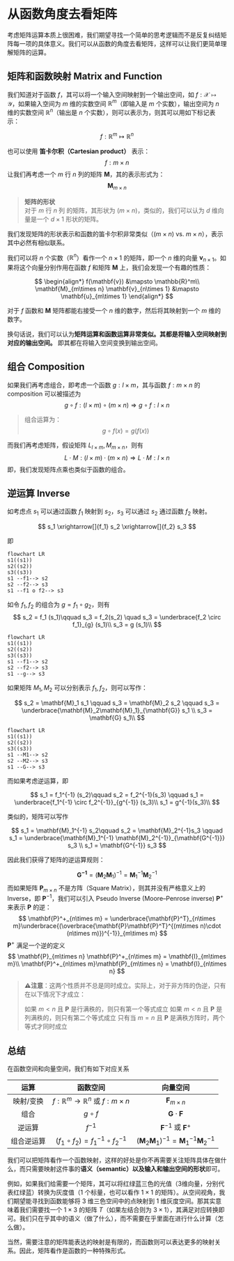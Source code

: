 # 从函数角度去看矩阵

考虑矩阵运算本质上很困难，我们期望寻找一个简单的思考逻辑而不是反复纠结矩阵每一项的具体意义。我们可以从函数的角度去看矩阵，这样可以让我们更简单理解矩阵的运算。

## 矩阵和函数映射 Matrix and Function

我们知道对于函数 $f$，其可以将一个输入空间映射到一个输出空间，如 $f: \mathcal{X} \mapsto \mathcal{Y}$，如果输入空间为 $m$ 维的实数空间 $\mathbb{R}^m$（即输入是 $m$ 个实数），输出空间为 $n$ 维的实数空间 $\mathbb{R}^n$（输出是 $n$ 个实数），则可以表示为，则其可以用如下标记表示：

$$
f : \mathbb{R}^m \mapsto \mathbb{R}^{n}
$$

也可以使用 **笛卡尔积（Cartesian product）** 表示：
$$
f: m \times n
$$
让我们再考虑一个 $m$ 行 $n$ 列的矩阵 $\mathbf{M}$，其的表示形式为：
$$
\mathbf{M}_{m\times n}
$$

> **矩阵的形状**  
> 对于 $m$ 行 $n$ 列 的矩阵，其形状为 $(m\times n)$，类似的，我们可以认为 $d$ 维向量是一个 $d \times 1$ 形状的矩阵。

我们发现矩阵的形状表示和函数的笛卡尔积非常类似（$(m\times n)$ vs. $m\times n$），表示其中必然有相似联系。

我们可以将 $n$ 个实数（$\mathbb{R}^n$）看作一个 $n \times 1$ 的矩阵，即一个 $n$ 维的向量 $\mathbf{v}_{n\times 1}$。如果将这个向量分别作用在函数 $f$ 和矩阵 $\mathbf{M}$ 上，我们会发现一个有趣的性质：

$$
\begin{align*}
f(\mathbf{v}) &\mapsto \mathbb{R}^m\\
\mathbf{M}_{m\times n} \mathbf{v}_{n\times 1} &\mapsto \mathbf{u}_{m\times 1}
\end{align*}
$$

对于 $f$ 函数和 $\mathbf{M}$ 矩阵都能右接受一个 $n$ 维的数字，然后将其映射到一个 $m$ 维的数字。

换句话说，我们可以认为**矩阵运算和函数运算非常类似。其都是将输入空间映射到对应的输出空间。** 即其都在将输入空间变换到输出空间。

## 组合 Composition

如果我们再考虑组合，即考虑一个函数 $g : l \times m$，其与函数 $f : m \times n$ 的 composition 可以被描述为
$$
g \circ f : (l \times m)\circ (m \times n) \Longrightarrow g \circ f : l\times n
$$

> 组合运算为：
> $$
> g \circ f (x) = g(f(x))
> $$

而我们再考虑矩阵，假设矩阵 $L_{l \times m}, M_{m \times n}$，则有
$$
L \cdot M : (l \times m) \cdot (m\times n) \Longrightarrow L \cdot M : l\times n
$$
即，我们发现矩阵点乘也类似于函数的组合。

## 逆运算 Inverse

如考虑点 $s_1$ 可以通过函数 $f_1$ 映射到 $s_2$，$s_3$ 可以通过 $s_2$ 通过函数 $f_2$ 映射。

$$
s_1 \xrightarrow[]{f_1} s_2 \xrightarrow[]{f_2} s_3
$$

即

```mermaid
flowchart LR
s1((s1))
s2((s2))
s3((s3))
s1 --f1--> s2
s2 --f2--> s3
s1 --f1 o f2--> s3
```

如令 $f_1, f_2$ 的组合为 $g = f_1\circ g_2$，则有
$$
s_2 = f_1 (s_1)\qquad s_3 = f_2(s_2) \quad
s_3 = \underbrace{f_2 \circ f_1}_{g} (s_1)\\
s_3 = g (s_1)\\
$$

```mermaid
flowchart LR
s1((s1))
s2((s2))
s3((s3))
s1 --f1--> s2
s2 --f2--> s3
s1 --g--> s3
```

如果矩阵 $M_1, M_2$ 可以分别表示 $f_1, f_2$，则可以写作：

$$
s_2 = \mathbf{M}_1 s_1
\qquad
s_3 = \mathbf{M}_2 s_2
\qquad
s_3 = \underbrace{\mathbf{M}_2\mathbf{M}_1}_{\mathbf{G}} s_1
\\
s_3 = \mathbf{G} s_1\\
$$

```mermaid
flowchart LR
s1((s1))
s2((s2))
s3((s3))
s1 --M1--> s2
s2 --M2--> s3
s1 --G--> s3
```

而如果考虑逆运算，即

$$
s_1 = f_1^{-1} (s_2)\qquad s_2 = f_2^{-1}(s_3)
\qquad
s_1 = \underbrace{f_1^{-1} \circ f_2^{-1}}_{g^{-1}} (s_3)\\
s_1 = g^{-1}(s_3)\\
$$

类似的，矩阵可以写作

$$
s_1 = \mathbf{M}_1^{-1} s_2\qquad s_2 = \mathbf{M}_2^{-1}s_3
\qquad
s_1 = \underbrace{\mathbf{M}_1^{-1} \mathbf{M}_2^{-1}}_{\mathbf{G^{-1}}} s_3
\\
s_1 = \mathbf{G^{-1}} s_3
$$

因此我们获得了矩阵的逆运算规则：

$$
\mathbf{G^{-1}} = (\mathbf{M}_2\mathbf{M}_1)^{-1} = \mathbf{M}_1^{-1} \mathbf{M}_2^{-1}
$$
而如果矩阵 $\mathbf{P}_{m\times n}$ 不是方阵（Square Matrix），则其并没有严格意义上的 Inverse，即 $\mathbf{P}^{-1}$，我们可以引入 Pseudo Inverse (Moore–Penrose inverse)  $\mathbf{P}^+$ 来表示 $\mathbf{P}$ 的逆：
$$
\mathbf{P}^+_{n\times m} = \underbrace{\mathbf{P}^T}_{n\times m}\underbrace{(\overbrace{\mathbf{P}\mathbf{P}^T}^{(m\times n)\cdot (n\times m)})^{-1}}_{m\times m}
$$
 $\mathbf{P}^+$ 满足一个逆的定义
$$
\mathbf{P}_{m\times n} \mathbf{P}^+_{n\times m} = \mathbf{I}_{m\times m}\\
\mathbf{P}^+_{n\times m}\mathbf{P}_{m\times n}  = \mathbf{I}_{n\times n}
$$

> **⚠️注意**：这两个性质并不总是同时成立。实际上，对于非方阵的伪逆，只有在以下情况下才成立：
>
> 如果 $m < n$ 且 $\mathbf{P}$ 是行满秩的，则只有第一个等式成立
> 如果 $m < n$ 且 $\mathbf{P}$ 是列满秩的，则只有第二个等式成立
> 只有当 $m = n$ 且 $\mathbf{P}$ 是满秩方阵时，两个等式才同时成立

## 总结

在函数空间和向量空间，我们有如下对应关系

| 运算 | 函数空间                                    |  向量空间 |
| :---: | :-----------------------------------------: | :----------------: |
| 映射/变换 | $f: \mathbb{R}^m \to\mathbb{R}^n$ 或 $f: m\times n$         | $\mathbf{F}_{m\times n}$                                     |
| 组合 | $g \circ f$                                 | $\mathbf{G}\cdot \mathbf{F}$                                 |
| 逆运算 | $f^{-1}$                                    | $\mathbf{F}^{-1}$ 或 $\mathbf{F}^+$                   |
| 组合逆运算 | $(f_1 \circ f_2) = f_1^{-1} \circ f_2^{-1}$ | $(\mathbf{M}_2\mathbf{M}_1)^{-1} = \mathbf{M}_1^{-1} \mathbf{M}_2^{-1}$ |

我们可以把矩阵看作一个函数映射，这样的好处是你不再需要关注矩阵具体在做什么，而只需要映射这件事的**语义（semantic）**以及**输入和输出空间的形状**即可。

例如，如果我们给需要一个矩阵，其可以将红绿蓝三色的光值（3维向量，分别代表红绿蓝）转换为灰度值（1 个标量，也可以看作 $1\times 1$ 的矩阵）。从空间视角，我们期望能寻找到函数能够将 3 维三色空间中的点映射到 1 维灰度空间。那其实意味着我们需要找一个 $1\times 3$ 的矩阵 $T$（如果左结合则为 $3\times 1$），其满足对应转换即可。我们只在乎其中的语义（做了什么），而不需要在乎里面在进行什么计算（怎么做）。

当然，需要注意的矩阵能表达的映射是有限的，而函数则可以表达更多的映射关系。因此，矩阵看作是函数的一种特殊形式。